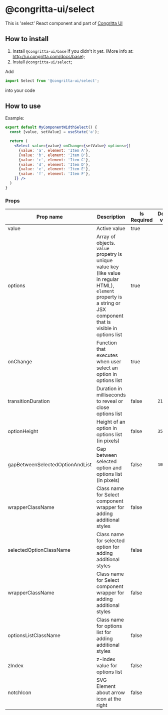 # @congritta-ui/select

This is 'select' React component and part of [Congritta UI](https://ui.congritta.com)

## How to install

1. Install `@congritta-ui/base` if you didn't it yet. (More info at: http://ui.congritta.com/docs/base);
2. Install `@congritta-ui/select`;

Add

```javascript
import Select from '@congritta-ui/select';
```

into your code

## How to use

Example:

```jsx
export default MyComponentWidthSelect() {
  const [value, setValue] = useState('a');

  return (
    <Select value={value} onChange={setValue} options={[
      {value: 'a', element: 'Item A'},
      {value: 'b', element: 'Item B'},
      {value: 'c', element: 'Item C'},
      {value: 'd', element: 'Item D'},
      {value: 'e', element: 'Item E'},
      {value: 'f', element: 'Item F'},
    ]} />
  )
}
```

### Props

| Prop name                           | Description                                                                                                                                                          | Is Required | Default value                 |
|-------------------------------------|----------------------------------------------------------------------------------------------------------------------------------------------------------------------|-------------|-------------------------------|
| value                               | Active value                                                                                                                                                         | true        |                               |
| options                             | Array of objects. `value` propetry is unique value key (like value in regular HTML), `element` property is a string or JSX component that is visible in options list | true        |                               |
| onChange                            | Function that executes when user select an option in options list                                                                                                    | true        |                               |
| transitionDuration                  | Duration in milliseconds to reveal or close options list                                                                                                             | false       | `210`                         |
| optionHeight                        | Height of an option in options list (in pixels)                                                                                                                      | false       | `35`                          |
| gapBetweenSelectedOptionAndList     | Gap between selected option and options list (in pixels)                                                                                                             | false       | `10`                          |
| wrapperClassName                    | Class name for Select component wrapper for adding additional styles                                                                                                 | false       |                               |
| selectedOptionClassName             | Class name for selected option for adding additional styles                                                                                                          | false       |                               |
| wrapperClassName                    | Class name for Select component wrapper for adding additional styles                                                                                                 | false       |                               |
| optionsListClassName                | Class name for options list for adding additional styles                                                                                                             | false       |                               |
| zIndex                              | z-index value for options list                                                                                                                                       | false       |                               |
| notchIcon                           | SVG Element about arrow icon at the right                                                                                                                            | false       |                               |
